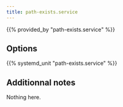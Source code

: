 ```yaml
---
title: path-exists.service
---
```


{{% provided_by "path-exists.service" %}}

## Options

{{% systemd_unit "path-exists.service" %}}

## Additionnal notes

Nothing here.